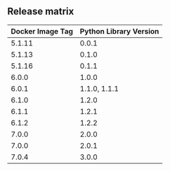 ## Release matrix

| Docker Image Tag | Python Library Version |
|------------------|------------------------|
| 5.1.11           | 0.0.1                  |
| 5.1.13           | 0.1.0                  |
| 5.1.16           | 0.1.1                  |
| 6.0.0            | 1.0.0                  |
| 6.0.1            | 1.1.0, 1.1.1           |
| 6.1.0            | 1.2.0                  |
| 6.1.1            | 1.2.1                  |
| 6.1.2            | 1.2.2                  |
| 7.0.0            | 2.0.0                  |
| 7.0.0            | 2.0.1                  |
| 7.0.4            | 3.0.0                  |
